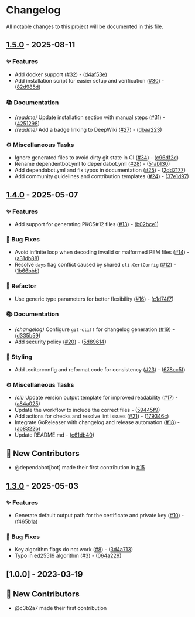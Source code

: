 # Changelog

All notable changes to this project will be documented in this file.

## [1.5.0](https://github.com/c3b2a7/easy-ca-cli/compare/v1.4.0..v1.5.0) - 2025-08-11

### ✨ Features

- Add docker support ([#32](https://github.com/c3b2a7/easy-ca-cli/issues/32)) - ([d4af53e](https://github.com/c3b2a7/easy-ca-cli/commit/d4af53e5083ba1d42460b70d5e20707f988e24f1))
- Add installation script for easier setup and verification ([#30](https://github.com/c3b2a7/easy-ca-cli/issues/30)) - ([82d985d](https://github.com/c3b2a7/easy-ca-cli/commit/82d985d03ad981ea3c6e5b4ef48879fc85a80a96))

### 📚 Documentation

- *(readme)* Update installation section with manual steps ([#31](https://github.com/c3b2a7/easy-ca-cli/issues/31)) - ([4251298](https://github.com/c3b2a7/easy-ca-cli/commit/4251298eba6021fa04900da3b5bc98c0d1e1e44b))
- *(readme)* Add a badge linking to DeepWiki ([#27](https://github.com/c3b2a7/easy-ca-cli/issues/27)) - ([dbaa223](https://github.com/c3b2a7/easy-ca-cli/commit/dbaa223b92f6115a0917df36eb09b80d6c135d75))

### ⚙️ Miscellaneous Tasks

- Ignore generated files to avoid dirty git state in CI ([#34](https://github.com/c3b2a7/easy-ca-cli/issues/34)) - ([c96df2d](https://github.com/c3b2a7/easy-ca-cli/commit/c96df2d02f7c95241721e1688e5cafcf0cb0b0f9))
- Rename dependentbot.yml to dependabot.yml ([#28](https://github.com/c3b2a7/easy-ca-cli/issues/28)) - ([51ab130](https://github.com/c3b2a7/easy-ca-cli/commit/51ab130229d1b15402ab6b42d627bd8a26c338ef))
- Add dependabot.yml and fix typos in documentation ([#25](https://github.com/c3b2a7/easy-ca-cli/issues/25)) - ([2dd7177](https://github.com/c3b2a7/easy-ca-cli/commit/2dd7177df9baf85e08e5f74716e4b8602e38c143))
- Add community guidelines and contribution templates ([#24](https://github.com/c3b2a7/easy-ca-cli/issues/24)) - ([37e1d97](https://github.com/c3b2a7/easy-ca-cli/commit/37e1d9772c112798b308df17c1ca9c8033c9133a))


## [1.4.0](https://github.com/c3b2a7/easy-ca-cli/compare/v1.3.0..v1.4.0) - 2025-05-07

### ✨ Features

- Add support for generating PKCS#12 files ([#13](https://github.com/c3b2a7/easy-ca-cli/issues/13)) - ([b02bce1](https://github.com/c3b2a7/easy-ca-cli/commit/b02bce1ca81a6bff582e4b5ed08f69abadbe83f6))

### 🐛 Bug Fixes

- Avoid infinite loop when decoding invalid or malformed PEM files ([#14](https://github.com/c3b2a7/easy-ca-cli/issues/14)) - ([a31db88](https://github.com/c3b2a7/easy-ca-cli/commit/a31db885326c560a29a6bf43a10aa6b87578a0f7))
- Resolve `days` flag conflict caused by shared `cli.CertConfig` ([#12](https://github.com/c3b2a7/easy-ca-cli/issues/12)) - ([1b66bbb](https://github.com/c3b2a7/easy-ca-cli/commit/1b66bbbca06066720a65521ba988e7514dd51a3b))

### 🚜 Refactor

- Use generic type parameters for better flexibility ([#16](https://github.com/c3b2a7/easy-ca-cli/issues/16)) - ([c1d74f7](https://github.com/c3b2a7/easy-ca-cli/commit/c1d74f7e73507ea6a769e08980764398b2d2f5e5))

### 📚 Documentation

- *(changelog)* Configure `git-cliff` for changelog generation ([#19](https://github.com/c3b2a7/easy-ca-cli/issues/19)) - ([d335b59](https://github.com/c3b2a7/easy-ca-cli/commit/d335b59c298038c60311aa6cbc43f12948047994))
- Add security policy ([#20](https://github.com/c3b2a7/easy-ca-cli/issues/20)) - ([5d89614](https://github.com/c3b2a7/easy-ca-cli/commit/5d89614677eb14a8e2cd3cf08c199f5f6d203c1c))

### 🎨 Styling

- Add .editorconfig and reformat code for consistency ([#23](https://github.com/c3b2a7/easy-ca-cli/issues/23)) - ([678cc5f](https://github.com/c3b2a7/easy-ca-cli/commit/678cc5f9cd3ee82596e92fc9a3d5d750929318fe))

### ⚙️ Miscellaneous Tasks

- *(cli)* Update version output template for improved readability ([#17](https://github.com/c3b2a7/easy-ca-cli/issues/17)) - ([a84a025](https://github.com/c3b2a7/easy-ca-cli/commit/a84a025fbd5aae5d4ae437f7c7abf1479e8de6ab))
- Update the workflow to include the correct files - ([59445f9](https://github.com/c3b2a7/easy-ca-cli/commit/59445f94309cee33c3ac361775e1ce03869ca0db))
- Add actions for checks and resolve lint issues ([#21](https://github.com/c3b2a7/easy-ca-cli/issues/21)) - ([179346c](https://github.com/c3b2a7/easy-ca-cli/commit/179346c41a9a25769e247e7914d12ac6032cdddd))
- Integrate GoReleaser with changelog and release automation ([#18](https://github.com/c3b2a7/easy-ca-cli/issues/18)) - ([ab8322b](https://github.com/c3b2a7/easy-ca-cli/commit/ab8322b1f6e620aeb683dd828a83c5fe9de62cf6))
- Update README.md - ([c61db40](https://github.com/c3b2a7/easy-ca-cli/commit/c61db40af29dd9744e365f3374ee21bec9379973))

## 👏 New Contributors

* @dependabot[bot] made their first contribution in [#15](https://github.com/c3b2a7/easy-ca-cli/pull/15)

## [1.3.0](https://github.com/c3b2a7/easy-ca-cli/compare/v1.1.0..v1.3.0) - 2025-05-03

### ✨ Features

- Generate default output path for the certificate and private key ([#10](https://github.com/c3b2a7/easy-ca-cli/issues/10)) - ([f465b1a](https://github.com/c3b2a7/easy-ca-cli/commit/f465b1a81ad2761cbb6f659e81b0a393defbfd8b))

### 🐛 Bug Fixes

- Key algorithm flags do not work ([#8](https://github.com/c3b2a7/easy-ca-cli/issues/8)) - ([3d4a713](https://github.com/c3b2a7/easy-ca-cli/commit/3d4a7133100098408bb4f6171437b2f889e25b28))
- Typo in ed25519 algorithm ([#3](https://github.com/c3b2a7/easy-ca-cli/issues/3)) - ([064a229](https://github.com/c3b2a7/easy-ca-cli/commit/064a229750f96c49ae63cf37788e00c09c053e2d))


## [1.0.0] - 2023-03-19

## 👏 New Contributors

* @c3b2a7 made their first contribution

<!-- generated by git-cliff -->
